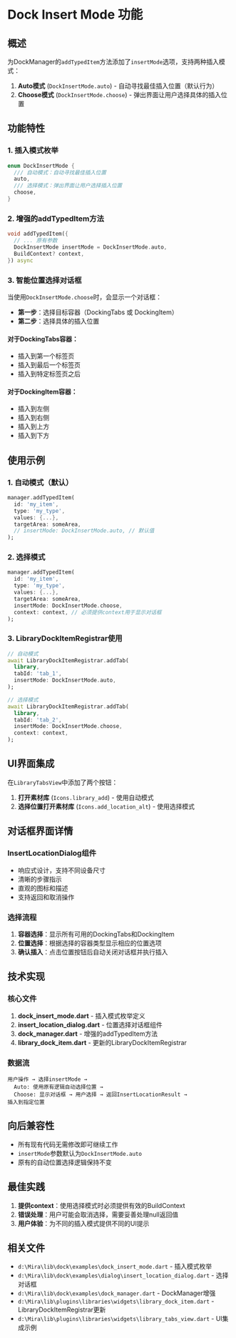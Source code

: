 # Dock Insert Mode 功能

## 概述

为DockManager的`addTypedItem`方法添加了`insertMode`选项，支持两种插入模式：
1. **Auto模式** (`DockInsertMode.auto`) - 自动寻找最佳插入位置（默认行为）
2. **Choose模式** (`DockInsertMode.choose`) - 弹出界面让用户选择具体的插入位置

## 功能特性

### 1. 插入模式枚举

```dart
enum DockInsertMode {
  /// 自动模式：自动寻找最佳插入位置
  auto,
  /// 选择模式：弹出界面让用户选择插入位置
  choose,
}
```

### 2. 增强的addTypedItem方法

```dart
void addTypedItem({
  // ... 原有参数
  DockInsertMode insertMode = DockInsertMode.auto,
  BuildContext? context,
}) async
```

### 3. 智能位置选择对话框

当使用`DockInsertMode.choose`时，会显示一个对话框：
- **第一步**：选择目标容器（DockingTabs 或 DockingItem）
- **第二步**：选择具体的插入位置

#### 对于DockingTabs容器：
- 插入到第一个标签页
- 插入到最后一个标签页  
- 插入到特定标签页之后

#### 对于DockingItem容器：
- 插入到左侧
- 插入到右侧
- 插入到上方
- 插入到下方

## 使用示例

### 1. 自动模式（默认）

```dart
manager.addTypedItem(
  id: 'my_item',
  type: 'my_type',
  values: {...},
  targetArea: someArea,
  // insertMode: DockInsertMode.auto, // 默认值
);
```

### 2. 选择模式

```dart
manager.addTypedItem(
  id: 'my_item',
  type: 'my_type', 
  values: {...},
  targetArea: someArea,
  insertMode: DockInsertMode.choose,
  context: context, // 必须提供context用于显示对话框
);
```

### 3. LibraryDockItemRegistrar使用

```dart
// 自动模式
await LibraryDockItemRegistrar.addTab(
  library,
  tabId: 'tab_1',
  insertMode: DockInsertMode.auto,
);

// 选择模式
await LibraryDockItemRegistrar.addTab(
  library,
  tabId: 'tab_2', 
  insertMode: DockInsertMode.choose,
  context: context,
);
```

## UI界面集成

在`LibraryTabsView`中添加了两个按钮：

1. **打开素材库** (`Icons.library_add`) - 使用自动模式
2. **选择位置打开素材库** (`Icons.add_location_alt`) - 使用选择模式

## 对话框界面详情

### InsertLocationDialog组件
- 响应式设计，支持不同设备尺寸
- 清晰的步骤指示
- 直观的图标和描述
- 支持返回和取消操作

### 选择流程
1. **容器选择**：显示所有可用的DockingTabs和DockingItem
2. **位置选择**：根据选择的容器类型显示相应的位置选项
3. **确认插入**：点击位置按钮后自动关闭对话框并执行插入

## 技术实现

### 核心文件

1. **dock_insert_mode.dart** - 插入模式枚举定义
2. **insert_location_dialog.dart** - 位置选择对话框组件
3. **dock_manager.dart** - 增强的addTypedItem方法
4. **library_dock_item.dart** - 更新的LibraryDockItemRegistrar

### 数据流

```
用户操作 → 选择insertMode → 
  Auto: 使用原有逻辑自动选择位置 →
  Choose: 显示对话框 → 用户选择 → 返回InsertLocationResult →
插入到指定位置
```

## 向后兼容性

- 所有现有代码无需修改即可继续工作
- `insertMode`参数默认为`DockInsertMode.auto`
- 原有的自动位置选择逻辑保持不变

## 最佳实践

1. **提供context**：使用选择模式时必须提供有效的BuildContext
2. **错误处理**：用户可能会取消选择，需要妥善处理null返回值
3. **用户体验**：为不同的插入模式提供不同的UI提示

## 相关文件

- `d:\Mira\lib\dock\examples\dock_insert_mode.dart` - 插入模式枚举
- `d:\Mira\lib\dock\examples\dialog\insert_location_dialog.dart` - 选择对话框
- `d:\Mira\lib\dock\examples\dock_manager.dart` - DockManager增强
- `d:\Mira\lib\plugins\libraries\widgets\library_dock_item.dart` - LibraryDockItemRegistrar更新
- `d:\Mira\lib\plugins\libraries\widgets\library_tabs_view.dart` - UI集成示例
